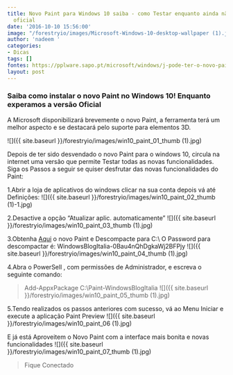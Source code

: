 ```yaml
---
title: Novo Paint para Windows 10 saiba - como Testar enquanto ainda não tem a versão
  oficial
date: '2016-10-10 15:56:00'
image: "/forestryio/images/Microsoft-Windows-10-desktop-wallpaper (1).jpg"
author: 'nadeem '
categories:
- Dicas
tags: []
fontes: https://pplware.sapo.pt/microsoft/windows/j-pode-ter-o-novo-paint-no-seu-windows-10-saiba-como/
layout: post
---
```

###  Saiba como instalar o novo Paint no Windows 10! Enquanto experamos a versão Oficial

A Microsoft disponibilizará brevemente o novo Paint, a ferramenta terá um melhor aspecto e se destacará pelo suporte para elementos 3D.

![]({{ site.baseurl }}/forestryio/images/win10_paint_01_thumb (1).jpg)

Depois de ter sido desvendado o novo Paint para o windows 10, circula na internet uma versão que permite Testar todas as novas funcionalidades.
Siga os Passos a seguir se quiser desfrutar das novas funcionalidades do Paint:

1.Abrir a loja de aplicativos do windows clicar na sua conta depois vá até Definições:
![]({{ site.baseurl }}/forestryio/images/win10_paint_02_thumb (1)-1.jpg)

2.Desactive a opção “Atualizar aplic. automaticamente”
![]({{ site.baseurl }}/forestryio/images/win10_paint_03_thumb (1).jpg)

3.Obtenha [Aqui](http://mega.nz/#!eMNlVJRb!uYCkEW7MAZCeVnq1iXa7Ckq7Is07WrLewbPcJC8z-90) o novo Paint e Descompacte para C:\ 
O Password para descompactar é: WindowsBlogItalia-0Bau4nQhDgkaWj2BFPjy
![]({{ site.baseurl }}/forestryio/images/win10_paint_04_thumb (1).jpg)

4.Abra o PowerSell , com permissões de Administrador, e escreva o seguinte comando:
> Add-AppxPackage C:\Paint-WindowsBlogItalia
![]({{ site.baseurl }}/forestryio/images/win10_paint_05_thumb (1).jpg)

5.Tendo realizados os passos anteriores com sucesso, vá ao Menu Iniciar e execute a aplicação Paint Preview
![]({{ site.baseurl }}/forestryio/images/win10_paint_06 (1).jpg)

E já está Aproveitem o Novo Paint com a interface mais bonita e novas funcionalidades
![]({{ site.baseurl }}/forestryio/images/win10_paint_07_thumb (1).jpg)

> Fique Conectado
